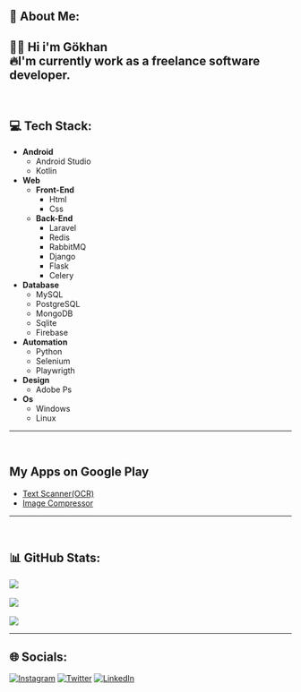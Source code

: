 ## 💫 About Me:
👋🏻 Hi i'm Gökhan<br>
🔥I'm currently work as a freelance software developer.
---
<br>

## 💻 Tech Stack:
- **Android**
  - Android Studio
  - Kotlin
- **Web**
  - **Front-End**
    - Html 
    - Css
  - **Back-End** 
    - Laravel 
    - Redis
    - RabbitMQ
    - Django
    - Flask
    - Celery
- **Database**
  - MySQL
  - PostgreSQL
  - MongoDB
  - Sqlite
  - Firebase
- **Automation**
  - Python
  - Selenium
  - Playwrigth
- **Design**
  - Adobe Ps
- **Os**
  - Windows
  - Linux
---
<br>

## My Apps on Google Play
- <a href="https://play.google.com/store/apps/details?id=com.gkhn.textrecognizer">Text Scanner(OCR)</a>
- <a href="https://play.google.com/store/apps/details?id=com.gkhn.imagecompressor">Image Compressor</a>
---
<br>

## 📊 GitHub Stats:
![](https://github-readme-stats.vercel.app/api?username=gokhanaltun&theme=dark&hide_border=false&include_all_commits=false&count_private=false)<br><br>
![](https://github-readme-streak-stats.herokuapp.com/?user=gokhanaltun&theme=dark&hide_border=false)<br><br>
![](https://github-readme-stats.vercel.app/api/top-langs/?username=gokhanaltun&theme=dark&hide_border=false&include_all_commits=false&count_private=false&layout=compact)

---

## 🌐 Socials:
[![Instagram](https://img.shields.io/badge/Instagram-%23E4405F.svg?logo=Instagram&logoColor=white)](https://instagram.com/gkhan3591) [![Twitter](https://img.shields.io/badge/Twitter-%231DA1F2.svg?logo=Twitter&logoColor=white)](https://twitter.com/5gkhn2) [![LinkedIn](https://img.shields.io/badge/LinkedIn-%230077B5.svg?logo=linkedin&logoColor=white)](https://linkedin.com/in/gökhan-altun) 
